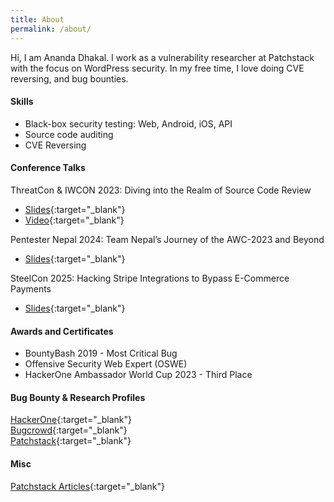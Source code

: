 ```yaml
---
title: About
permalink: /about/
---
```


Hi, I am Ananda Dhakal. I work as a vulnerability researcher at Patchstack with the focus on WordPress security. In my free time, I love doing CVE reversing, and bug bounties.

#### Skills

- Black-box security testing: Web, Android, iOS, API
- Source code auditing
- CVE Reversing

#### Conference Talks

ThreatCon & IWCON 2023: Diving into the Realm of Source Code Review

- [Slides][threatcon slides]{:target="_blank"}
- [Video][threatcon video]{:target="_blank"}

Pentester Nepal 2024: Team Nepal’s Journey of the AWC-2023 and Beyond

- [Slides][awc slides]{:target="_blank"}

SteelCon 2025: Hacking Stripe Integrations to Bypass E-Commerce Payments

- [Slides][steelcon slides]{:target="_blank"}

#### Awards and Certificates

- BountyBash 2019 - Most Critical Bug
- Offensive Security Web Expert (OSWE)
- HackerOne Ambassador World Cup 2023 - Third Place

#### Bug Bounty & Research Profiles

[HackerOne][hackerone]{:target="_blank"} <br>
[Bugcrowd][bugcrowd]{:target="_blank"} <br>
[Patchstack][patchstack]{:target="_blank"}<br>

#### Misc

[Patchstack Articles][patchstack blogs]{:target="_blank"}

[hackerone]: https://hackerone.com/dhakal_ananda
[bugcrowd]: https://bugcrowd.com/dhakal-ananda
[patchstack]: https://patchstack.com/database/researcher/2df8ab85-c40b-40b1-a320-67f8b09302b0
[threatcon slides]: /assets/talks/threatcon-2023-slides.pdf
[threatcon video]: https://www.youtube.com/watch?v=8TzCU01_K9s
[patchstack blogs]: http://patchstack.com/author/ananda/
[awc slides]: /assets/talks/team-nepal-awc-2023-slides.pdf
[steelcon slides]: /assets/talks/steelcon-2025-slides.pdf